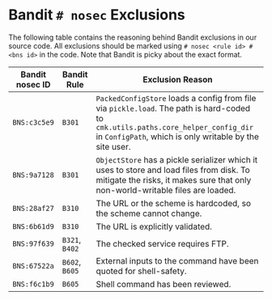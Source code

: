 # Bandit `# nosec` Exclusions

The following table contains the reasoning behind Bandit exclusions in our source code.
All exclusions should be marked using `# nosec <rule id> # <bns id>` in the code.
Note that Bandit is picky about the exact format.

| Bandit nosec ID | Bandit Rule | Exclusion Reason |
| --- | --- | --- |
| `BNS:c3c5e9` | `B301` | `PackedConfigStore` loads a config from file via `pickle.load`. The path is hard-coded to `cmk.utils.paths.core_helper_config_dir` in `ConfigPath`, which is only writable by the site user. |
| `BNS:9a7128` | `B301` | `ObjectStore` has a pickle serializer which it uses to store and load files from disk. To mitigate the risks, it makes sure that only non-world-writable files are loaded. |
| `BNS:28af27` | `B310` | The URL or the scheme is hardcoded, so the scheme cannot change. |
| `BNS:6b61d9` | `B310` | The URL is explicitly validated. |
| `BNS:97f639` | `B321`, `B402` | The checked service requires FTP. |
| `BNS:67522a` | `B602`, `B605` | External inputs to the command have been quoted for shell-safety. |
| `BNS:f6c1b9` | `B605` | Shell command has been reviewed. |
